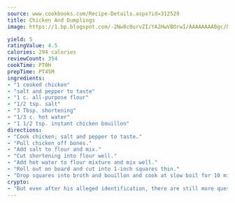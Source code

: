 ```yaml
---
source: www.cookbooks.com/Recipe-Details.aspx?id=312529
title: Chicken And Dumplings
image: https://1.bp.blogspot.com/-2Nw8c0urvZI/YA2HwVBOrwI/AAAAAAAABgc/hcoCuYbLRGghREWYfHLERS8jzKEXzVPXwCLcBGAsYHQ/s154/14.png

yield: 5
ratingValue: 4.5
calories: 294 calories
reviewCount: 354
cookTime: PT0H
prepTime: PT45M
ingredients:
- "1 cooked chicken"
- "salt and pepper to taste"
- "1 c. all-purpose flour"
- "1/2 tsp. salt"
- "3 Tbsp. shortening"
- "1/3 c. hot water"
- "1 1/2 tsp. instant chicken bouillon"
directions:
- "Cook chicken; salt and pepper to taste."
- "Pull chicken off bones."
- "Add salt to flour and mix."
- "Cut shortening into flour well."
- "Add hot water to flour mixture and mix well."
- "Roll out on board and cut into 1-inch squares thin."
- "Drop squares into broth and bouillon and cook at slow boil for 10 minutes."
crypto:
- "But even after his alleged identification, there are still more questions than answers about the enigmatic creator of Bitcoin."
---
```

